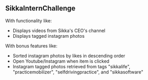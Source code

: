 ## SikkaInternChallenge

With functionality like:

- Displays videos from Sikka's CEO's channel
- Displays tagged instagram photos

With bonus features like:

- Sorted instagram photos by likes in descending order
- Open Youtube/Instagram when item is clicked
- Instagram tagged photos retrieved from tags "sikkalife", "practicemobilizer", "selfdrivingpractice", and "sikkasoftware"
